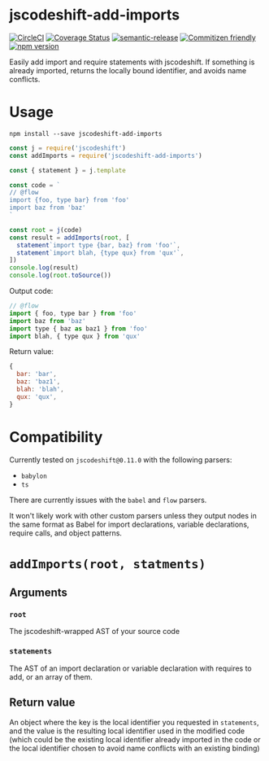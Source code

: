 # jscodeshift-add-imports

[![CircleCI](https://circleci.com/gh/codemodsquad/jscodeshift-add-imports.svg?style=svg)](https://circleci.com/gh/codemodsquad/jscodeshift-add-imports)
[![Coverage Status](https://codecov.io/gh/codemodsquad/jscodeshift-add-imports/branch/master/graph/badge.svg)](https://codecov.io/gh/codemodsquad/jscodeshift-add-imports)
[![semantic-release](https://img.shields.io/badge/%20%20%F0%9F%93%A6%F0%9F%9A%80-semantic--release-e10079.svg)](https://github.com/semantic-release/semantic-release)
[![Commitizen friendly](https://img.shields.io/badge/commitizen-friendly-brightgreen.svg)](http://commitizen.github.io/cz-cli/)
[![npm version](https://badge.fury.io/js/jscodeshift-add-imports.svg)](https://badge.fury.io/js/jscodeshift-add-imports)

Easily add import and require statements with jscodeshift. If something is already
imported, returns the locally bound identifier, and avoids name conflicts.

# Usage

```
npm install --save jscodeshift-add-imports
```

```js
const j = require('jscodeshift')
const addImports = require('jscodeshift-add-imports')

const { statement } = j.template

const code = `
// @flow
import {foo, type bar} from 'foo'
import baz from 'baz'
`

const root = j(code)
const result = addImports(root, [
  statement`import type {bar, baz} from 'foo'`,
  statement`import blah, {type qux} from 'qux'`,
])
console.log(result)
console.log(root.toSource())
```

Output code:

```js
// @flow
import { foo, type bar } from 'foo'
import baz from 'baz'
import type { baz as baz1 } from 'foo'
import blah, { type qux } from 'qux'
```

Return value:

```js
{
  bar: 'bar',
  baz: 'baz1',
  blah: 'blah',
  qux: 'qux',
}
```

# Compatibility

Currently tested on `jscodeshift@0.11.0` with the following parsers:

- `babylon`
- `ts`

There are currently issues with the `babel` and `flow` parsers.

It won't likely work with other custom parsers unless they output nodes in the same format as
Babel for import declarations, variable declarations, require calls, and object patterns.

# `addImports(root, statments)`

## Arguments

### `root`

The jscodeshift-wrapped AST of your source code

### `statements`

The AST of an import declaration or variable declaration with requires to add,
or an array of them.

## Return value

An object where the key is the local identifier you requested in `statements`,
and the value is the resulting local identifier used in the modified
code (which could be the existing local identifier already imported in the code or
the local identifier chosen to avoid name conflicts with an existing binding)
